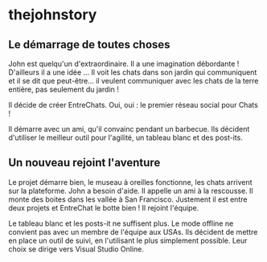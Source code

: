 thejohnstory
============
Le démarrage de toutes choses
-----------------------------

John est quelqu'un d'extraordinaire.
Il a une imagination débordante !
D'ailleurs il a une idée ...
Il voit les chats dans son jardin qui communiquent et il se dit que peut-être... il veulent communiquer avec les chats de la terre entière, pas seulement du jardin !

Il décide de créer EntreChats. Oui, oui : le premier réseau social pour Chats !

Il démarre avec un ami, qu'il convainc pendant un barbecue.
Ils décident d'utiliser le meilleur outil pour l'agilité, un tableau blanc et des post-its.

Un nouveau rejoint l'aventure
-----------------------------

Le projet démarre bien, le museau à oreilles fonctionne, les chats arrivent sur la plateforme. 
John a besoin d'aide.
Il appelle un ami à la rescousse. Il monte des boites dans les vallée à San Francisco. Justement il est entre deux projets et EntreChat le botte bien ! Il rejoint l'équipe.

Le tableau blanc et les posts-it ne suffisent plus. Le mode offline ne convient pas avec un membre de l'équipe aux USAs. Ils décident de mettre en place un outil de suivi, en l'utilisant le plus simplement possible.
Leur choix se dirige vers Visual Studio Online. 

